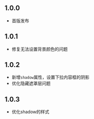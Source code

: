 ## 1.0.0

- 首版发布

## 1.0.1

- 修复无法设置背景颜色的问题

## 1.0.2

- 新增`shadow`属性，设置下拉内容框的阴影
- 优化隐藏遮罩层问题

## 1.0.3

- 优化shadow的样式